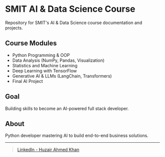 # SMIT AI & Data Science Course

Repository for SMIT's AI & Data Science course documentation and projects.

## Course Modules

- Python Programming & OOP
- Data Analysis (NumPy, Pandas, Visualization)
- Statistics and Machine Learning
- Deep Learning with TensorFlow
- Generative AI & LLMs (LangChain, Transformers)
- Final AI Project

## Goal

Building skills to become an AI-powered full stack developer.

## About

Python developer mastering AI to build end-to-end business solutions.

---

> [LinkedIn - Huzair Ahmed Khan](https://www.linkedin.com/in/huzair-ahmed-khan/)

